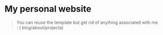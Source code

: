 # My personal website
> You can reuse the template but get rid of anything associated with me : ( blog/about/projecta)
